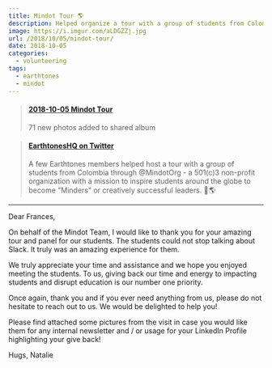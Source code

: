 ```yaml
---
title: Mindot Tour 🌎
description: Helped organize a tour with a group of students from Colombia through MindotOrg - a 501(c)3 non-profit organization with a mission to inspire students around the globe to become "Minders" or creatively successful leaders.
image: https://i.imgur.com/aLDGZZj.jpg
url: /2018/10/05/mindot-tour/
date: 2018-10-05
categories:
  - volunteering
tags:
  - earthtones
  - mindot
---
```


<blockquote class="embedly-card"><h4><a href="https://photos.app.goo.gl/cKy6yb4WKbBRQmKw6">2018-10-05 Mindot Tour</a></h4><p>71 new photos added to shared album</p></blockquote>
<script async src="//cdn.embedly.com/widgets/platform.js" charset="UTF-8"></script>

<blockquote class="embedly-card"><h4><a href="https://twitter.com/earthtonesHQ/status/1049796749185953797">EarthtonesHQ on Twitter</a></h4><p>A few Earthtones members helped host a tour with a group of students from Colombia through @MindotOrg - a 501(c)3 non-profit organization with a mission to inspire students around the globe to become "Minders" or creatively successful leaders. 🎉🌎</p></blockquote>
<script async src="//cdn.embedly.com/widgets/platform.js" charset="UTF-8"></script>

---

Dear Frances,

On behalf of the Mindot Team, I would like to thank you for your amazing tour and panel for our students. The students could not stop talking about Slack. It truly was an amazing experience for them.

We truly appreciate your time and assistance and we hope you enjoyed meeting the students. To us, giving back our time and energy to impacting students and disrupt education is our number one priority.

Once again, thank you and if you ever need anything from us, please do not hesitate to reach out to us. We would be delighted to help you!

Please find attached some pictures from the visit in case you would like them for any internal newsletter and / or usage for your LinkedIn Profile highlighting your give back!

Hugs,
Natalie
